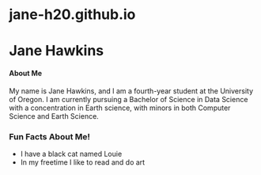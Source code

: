 # jane-h20.github.io

# Jane Hawkins
#### About Me
My name is Jane Hawkins, and I am a fourth-year student at the University of Oregon. I am currently pursuing a Bachelor of Science in Data Science with a concentration in Earth science, with minors in both Computer Science and Earth Science. 

### Fun Facts About Me!
- I have a black cat named Louie
- In my freetime I like to read and do art
